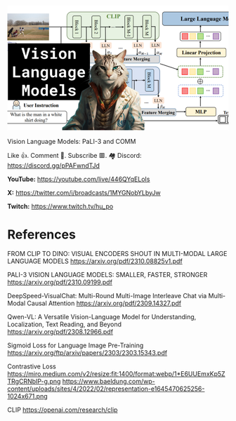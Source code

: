 ![](thumbnails/21.10.2023.png)

Vision Language Models: PaLI-3 and COMM

Like 👍. Comment 💬. Subscribe 🟥.
🏘 Discord: https://discord.gg/pPAFwndTJd

**YouTube:** https://youtube.com/live/446QYqELoIs

**X:** https://twitter.com/i/broadcasts/1MYGNobYLbyJw

**Twitch:** https://www.twitch.tv/hu_po


# References

FROM CLIP TO DINO: VISUAL ENCODERS SHOUT IN MULTI-MODAL LARGE LANGUAGE MODELS
https://arxiv.org/pdf/2310.08825v1.pdf

PALI-3 VISION LANGUAGE MODELS: SMALLER, FASTER, STRONGER
https://arxiv.org/pdf/2310.09199.pdf

DeepSpeed-VisualChat: Multi-Round Multi-Image Interleave Chat via Multi-Modal Causal Attention
https://arxiv.org/pdf/2309.14327.pdf

Qwen-VL: A Versatile Vision-Language Model for Understanding, Localization, Text Reading, and Beyond
https://arxiv.org/pdf/2308.12966.pdf

Sigmoid Loss for Language Image Pre-Training
https://arxiv.org/ftp/arxiv/papers/2303/2303.15343.pdf

Contrastive Loss
https://miro.medium.com/v2/resize:fit:1400/format:webp/1*E6UUEmxKp5ZTRgCRNbIP-g.png
https://www.baeldung.com/wp-content/uploads/sites/4/2022/02/representation-e1645470625256-1024x671.png

CLIP
https://openai.com/research/clip

